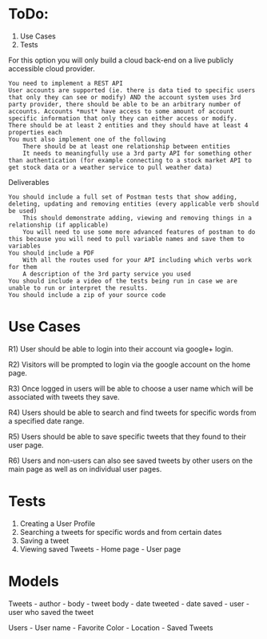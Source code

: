 
# ToDo:

  1. Use Cases
  2. Tests

For this option you will only build a cloud back-end on a live publicly accessible cloud provider.

    You need to implement a REST API
    User accounts are supported (ie. there is data tied to specific users that only they can see or modify) AND the account system uses 3rd party provider, there should be able to be an arbitrary number of accounts. Accounts *must* have access to some amount of account specific information that only they can either access or modify.
    There should be at least 2 entities and they should have at least 4 properties each
    You must also implement one of the following
        There should be at least one relationship between entities
        It needs to meaningfully use a 3rd party API for something other than authentication (for example connecting to a stock market API to get stock data or a weather service to pull weather data)

Deliverables

    You should include a full set of Postman tests that show adding, deleting, updating and removing entities (every applicable verb should be used)
        This should demonstrate adding, viewing and removing things in a relationship (if applicable)
        You will need to use some more advanced features of postman to do this because you will need to pull variable names and save them to variables
    You should include a PDF
        With all the routes used for your API including which verbs work for them
        A description of the 3rd party service you used
    You should include a video of the tests being run in case we are unable to run or interpret the results.
    You should include a zip of your source code

Use Cases
=========

  R1) User should be able to login into their account via google+ login.

  R2) Visitors will be prompted to login via the google account on the home page.

  R3) Once logged in users will be able to choose a user name which will be
  associated with tweets they save.

  R4) Users should be able to search and find tweets for specific words from a
  specified date range.

  R5) Users should be able to save specific tweets that they found to their user
  page.

  R6) Users and non-users can also see saved tweets by other users on the main page
  as well as on individual user pages.

Tests
=====
  1. Creating a User Profile
  2. Searching a tweets for specific words and from certain dates
  3. Saving a tweet
  4. Viewing saved Tweets
    - Home page
    - User page


Models
======
  Tweets
    - author
    - body - tweet body
    - date tweeted
    - date saved
    - user - user who saved the tweet

  Users
    - User name
    - Favorite Color
    - Location
    - Saved Tweets
